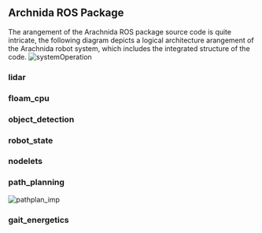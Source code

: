 ## Archnida ROS Package
The arangement of the Arachnida ROS package source code is quite intricate, the following diagram depicts a logical architecture arangement of the Arachnida robot system, which includes the integrated structure of the code.
![systemOperation](https://github.com/CaveX/CaveX2023/assets/110513531/91a0dc3a-8580-40e9-9b34-842472102379)

### lidar

### floam_cpu

### object_detection

### robot_state

### nodelets

### path_planning
![pathplan_imp](https://github.com/CaveX/CaveX2023/assets/110513531/48f53ad5-9524-42e6-b174-1dc44baffefa)

### gait_energetics
